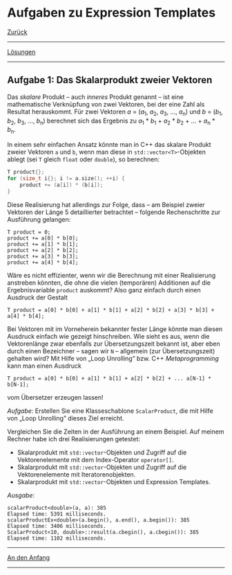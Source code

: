 # Aufgaben zu Expression Templates

[Zurück](Exercises.md)

---

[Lösungen](Exercises_08_ExpressionTemplates.cpp)

---

## Aufgabe 1: Das Skalarprodukt zweier Vektoren

Das *skalare* Produkt &ndash; auch *inneres* Produkt genannt &ndash; ist eine mathematische Verknüpfung
von zwei Vektoren, bei der eine Zahl als Resultat herauskommt.
Für zwei Vektoren
*a* = (*a*<sub>1</sub>, *a*<sub>2</sub>, *a*<sub>3</sub>, ..., *a*<sub>n</sub>) 
und
*b* = (*b*<sub>1</sub>, *b*<sub>2</sub>, *b*<sub>3</sub>, ..., *b*<sub>n</sub>)
berechnet sich das Ergebnis zu
*a*<sub>1</sub> * *b*<sub>1</sub> + *a*<sub>2</sub> * *b*<sub>2</sub> + ... + *a*<sub>n</sub> * *b*<sub>n</sub>.

In einem sehr einfachen Ansatz könnte man in C++ das skalare Produkt zweier Vektoren `a` und `b`,
wenn man diese in `std::vector<T>`-Objekten ablegt (sei `T` gleich `float` oder `double`), so berechnen:

```cpp
T product{};
for (size_t i{}; i != a.size(); ++i) {
    product += (a[i]) * (b[i]);
}
```

Diese Realisierung hat allerdings zur Folge, dass &ndash; am Beispiel zweier Vektoren der Länge 5 detaillierter betrachtet &ndash;
folgende Rechenschritte zur Ausführung gelangen:

```
T product = 0;
product += a[0] * b[0];
product += a[1] * b[1];
product += a[2] * b[2];
product += a[3] * b[3];
product += a[4] * b[4];
```

Wäre es nicht effizienter, wenn wir die Berechnung mit einer Realisierung anstreben könnten,
die ohne die vielen (temporären) Additionen auf die Ergebnisvariable `product` auskommt?
Also ganz einfach durch einen Ausdruck der Gestalt

```
T product = a[0] * b[0] + a[1] * b[1] + a[2] * b[2] + a[3] * b[3] + a[4] * b[4];
```

Bei Vektoren mit im Vorneherein bekannter fester Länge könnte man diesen Ausdruck einfach wie gezeigt hinschreiben.
Wie sieht es aus, wenn die Vektorenlänge zwar ebenfalls zur Übersetzungszeit bekannt ist,
aber eben durch einen Bezeichner &ndash; sagen wir `N` &ndash; allgemein (zur Übersetzungszeit) gehalten wird?
Mit Hilfe von &bdquo;Loop Unrolling&rdquo; bzw. C++ *Metaprogramming* kann man einen Ausdruck

```
T product = a[0] * b[0] + a[1] * b[1] + a[2] * b[2] + ... a[N-1] * b[N-1];
```

vom Übersetzer erzeugen lassen!

*Aufgabe*: Erstellen Sie eine Klasseschablone `ScalarProduct`, die mit Hilfe von &bdquo;Loop Unrolling&rdquo;
dieses Ziel erreicht.

Vergleichen Sie die Zeiten in der Ausführung an einem Beispiel.
Auf meinem Rechner habe ich drei Realisierungen getestet:

  * Skalarprodukt mit `std::vector`-Objekten und Zugriff auf die Vektorenelemente mit dem Index-Operator `operator[]`.
  * Skalarprodukt mit `std::vector`-Objekten und Zugriff auf die Vektorenelemente mit Iteratorenobjekten.
  * Skalarprodukt mit `std::vector`-Objekten und Expression Templates.


*Ausgabe*:

```
scalarProduct<double>(a, a): 385
Elapsed time: 5391 milliseconds.
scalarProductEx<double>(a.begin(), a.end(), a.begin()): 385
Elapsed time: 3406 milliseconds.
ScalarProduct<10, double>::result(a.cbegin(), a.cbegin()): 385
Elapsed time: 1102 milliseconds.
```

---

[An den Anfang](#Aufgaben-zu-Expression-Templates)

---
